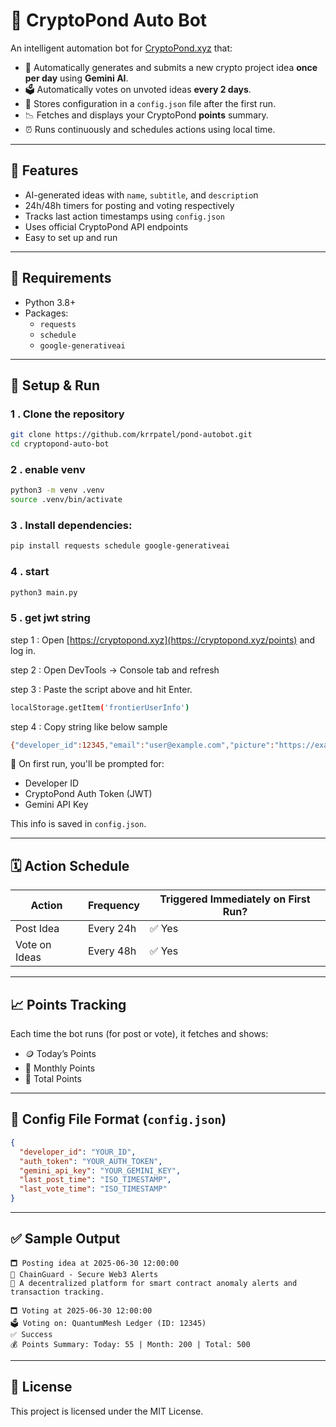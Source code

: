 # 🤖 CryptoPond Auto Bot

An intelligent automation bot for [CryptoPond.xyz](https://cryptopond.xyz) that:

- 🧠 Automatically generates and submits a new crypto project idea **once per day** using **Gemini AI**.
- 🗳️ Automatically votes on unvoted ideas **every 2 days**.
- 📆 Stores configuration in a `config.json` file after the first run.
- 📉 Fetches and displays your CryptoPond **points** summary.
- ⏰ Runs continuously and schedules actions using local time.

---

## 🔧 Features

- AI-generated ideas with `name`, `subtitle`, and `descriptio`n
- 24h/48h timers for posting and voting respectively
- Tracks last action timestamps using `config.json`
- Uses official CryptoPond API endpoints
- Easy to set up and run

---

## 🧱 Requirements

- Python 3.8+
- Packages:
  - `requests`
  - `schedule`
  - `google-generativeai`

---

## 🚀 Setup & Run

### 1 . Clone the repository

```bash
git clone https://github.com/krrpatel/pond-autobot.git
cd cryptopond-auto-bot
```

### 2 . enable venv

```bash
python3 -m venv .venv
source .venv/bin/activate
```

### 3 . Install dependencies:

```bash
pip install requests schedule google-generativeai
```

### 4 . start

```bash
python3 main.py
```

### 5 . get jwt string

step 1 : Open [https://cryptopond.xyz](https://cryptopond.xyz/points) and log in.

step 2 : Open DevTools → Console tab and refresh

step 3 : Paste the script above and hit Enter.
```bash
localStorage.getItem('frontierUserInfo')
```
step 4 : Copy string like below sample

```bash
{"developer_id":12345,"email":"user@example.com","picture":"https://example.com/sample-profile.jpg","name":"sampleuser","iss":"frontier","exp":1751522698,"iat":1751263498,"jwt":"eyJhbGciOiJIUzI1NiIsInR5cCI6IkpXVCJ9.eyJkZXZlbG9wZXJfaWQiOjEyMzQ1LCJlbWFpbCI6InVzZXJAZXhhbXBsZS5jb20iLCJuYW1lIjoic2FtcGxldXNlciIsImlzcyI6ImZyb250aWVyIiwiZXhwIjoxNzUxNTIyNjk4LCJpYXQiOjE3NTEyNjM0OTh9.dummy_signature_1234567890"}
```


📝 On first run, you'll be prompted for:

- Developer ID
- CryptoPond Auth Token (JWT)
- Gemini API Key

This info is saved in `config.json`.

---

## 🗓️ Action Schedule

| Action        | Frequency | Triggered Immediately on First Run? |
| ------------- | --------- | ----------------------------------- |
| Post Idea     | Every 24h | ✅ Yes                               |
| Vote on Ideas | Every 48h | ✅ Yes                               |

---

## 📈 Points Tracking

Each time the bot runs (for post or vote), it fetches and shows:

- 🪙 Today’s Points
- 📅 Monthly Points
- 🧮 Total Points

---

## 🔐 Config File Format (`config.json`)

```json
{
  "developer_id": "YOUR_ID",
  "auth_token": "YOUR_AUTH_TOKEN",
  "gemini_api_key": "YOUR_GEMINI_KEY",
  "last_post_time": "ISO_TIMESTAMP",
  "last_vote_time": "ISO_TIMESTAMP"
}
```

---

## ✅ Sample Output

```
🗖️ Posting idea at 2025-06-30 12:00:00
📌 ChainGuard - Secure Web3 Alerts
📝 A decentralized platform for smart contract anomaly alerts and transaction tracking.

🗖️ Voting at 2025-06-30 12:00:00
🗳️ Voting on: QuantumMesh Ledger (ID: 12345)
✅ Success
💰 Points Summary: Today: 55 | Month: 200 | Total: 500
```

---

## 📜 License

This project is licensed under the MIT License.
